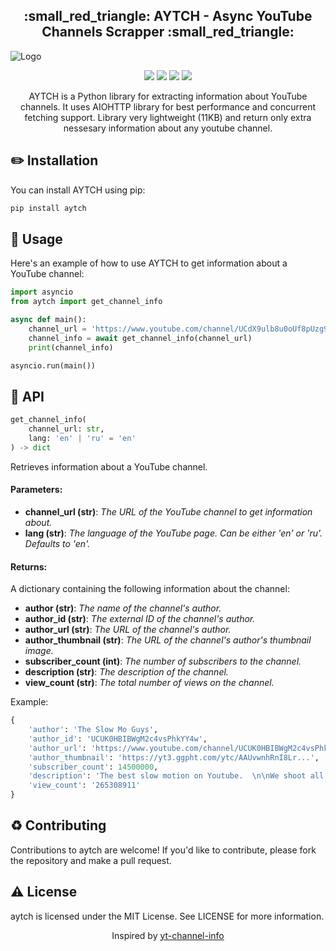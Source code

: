 <h2 align="center">:small_red_triangle: AYTCH - Async YouTube Channels Scrapper :small_red_triangle:</h2>

![Logo](https://user-images.githubusercontent.com/68655454/229973420-c79ee91d-e73a-4358-95ff-78f501e99902.jpg)


<p align="center">
    <a href="https://pypi.python.org/pypi/aytch" alt="PyPi Package Version">
        <img src="https://img.shields.io/pypi/v/aytch.svg" /></a>
    <a href="https://pypi.python.org/pypi/aytch" alt="Supported Python versions">
        <img src="https://img.shields.io/pypi/pyversions/aytch.svg" /></a>
    <a href="https://github.com/kieled/aytch/actions/workflows/test.yaml" alt="GitFlow">
        <img src="https://github.com/kieled/aytch/actions/workflows/test.yaml/badge.svg" /></a>
    <a href="https://codecov.io/gh/kieled/aytch" alt="codecov">
        <img src="https://codecov.io/gh/kieled/aytch/branch/main/graph/badge.svg?token=3M53KOF8R1" /></a>
</p>


<p align="center">AYTCH is a Python library for extracting information about YouTube channels. It uses AIOHTTP library for best performance and concurrent fetching support. Library very lightweight (11KB) and return only extra nessesary information about any youtube channel.</p>


## :pencil2: Installation
You can install AYTCH using pip:

```python
pip install aytch
```

## :bookmark_tabs: Usage
Here's an example of how to use AYTCH to get information about a YouTube channel:

```python
import asyncio
from aytch import get_channel_info

async def main():
    channel_url = 'https://www.youtube.com/channel/UCdX9ulb8u0oUf8pUzg9Z5Jw'
    channel_info = await get_channel_info(channel_url)
    print(channel_info)

asyncio.run(main())
```
## :link: API
```python
get_channel_info(
    channel_url: str, 
    lang: 'en' | 'ru' = 'en'
) -> dict
```
Retrieves information about a YouTube channel.

#### Parameters:

* **channel_url (str)**: _The URL of the YouTube channel to get information about._
* **lang (str)**: _The language of the YouTube page. Can be either 'en' or 'ru'. Defaults to 'en'._

#### Returns:

A dictionary containing the following information about the channel:

* **author (str)**: _The name of the channel's author._
* **author_id (str)**: _The external ID of the channel's author._
* **author_url (str)**: _The URL of the channel's author._
* **author_thumbnail (str)**: _The URL of the channel's author's thumbnail image._
* **subscriber_count (int)**: _The number of subscribers to the channel._
* **description (str)**: _The description of the channel._
* **view_count (str)**: _The total number of views on the channel._

Example:
```python
{
    'author': 'The Slow Mo Guys',
    'author_id': 'UCUK0HBIBWgM2c4vsPhkYY4w',
    'author_url': 'https://www.youtube.com/channel/UCUK0HBIBWgM2c4vsPhkYY4w',
    'author_thumbnail': 'https://yt3.ggpht.com/ytc/AAUvwnhRnI8Lr...',
    'subscriber_count': 14500000,
    'description': 'The best slow motion on Youtube.  \n\nWe shoot all of our...',
    'view_count': '265308911'
}

```

## :recycle: Contributing
Contributions to aytch are welcome! If you'd like to contribute, please fork the repository and make a pull request.

## :warning: License
aytch is licensed under the MIT License. See LICENSE for more information.

<p align="center">Inspired by <a href="https://github.com/FreeTubeApp/yt-channel-info">yt-channel-info</a></p>
